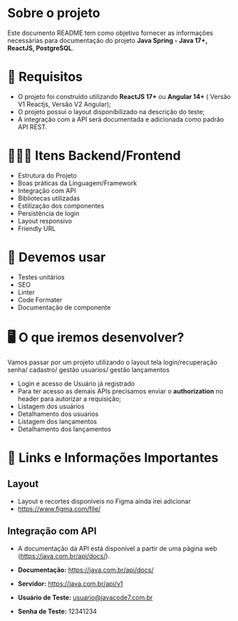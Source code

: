 # Sobre o projeto

Este documento README tem como objetivo fornecer as informações necessárias para documentação do projeto **Java Spring - Java 17+, ReactJS, PostgreSQL**.

# 🚨 Requisitos

- O projeto foi construído utilizando **ReactJS 17+** ou **Angular 14+** ( Versão V1 Reactjs, Versão V2 Angular);
- O projeto possui o layout disponibilizado na descrição do teste;
- A integração com a API será documentada e adicionada como padrão API REST.

# 🕵🏻‍♂️ Itens Backend/Frontend

- Estrutura do Projeto
- Boas práticas da Linguagem/Framework
- Integração com API
- Bibliotecas utilizadas
- Estilização dos componentes
- Persistência de login
- Layout responsivo
- Friendly URL

# 🎁 Devemos usar

- Testes unitários
- SEO
- Linter
- Code Formater
- Documentação de componente

# 🖥 O que iremos desenvolver?

Vamos passar por um projeto utilizando o layout tela login/recuperação senha/ cadastro/ gestão usuarios/ gestão lançamentos

- Login e acesso de Usuário já registrado
- Para ter acesso as demais APIs precisamos enviar o **authorization** no header para autorizar a requisição;
- Listagem dos usuários
- Detalhamento dos usuarios
- Listagem dos lançamentos
- Detalhamento dos lançamentos

# 🔗 Links e Informações Importantes

## Layout

- Layout e recortes disponíveis no Figma ainda irei adicionar
- https://www.figma.com/file/

## Integração com API

- A documentação da API está disponível a partir de uma página web (https://java.com.br/api/docs/).

- **Documentação:** https://java.com.br/api/docs/
- **Servidor:** https://java.com.br/api/v1
- **Usuário de Teste:** usuario@javacode7.com.br
- **Senha de Teste:** 12341234
